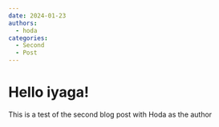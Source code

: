 ```yaml
---
date: 2024-01-23
authors:
  - hoda
categories:
  - Second
  - Post
---
```


# Hello iyaga!

This is a test of the second blog post with Hoda as the author